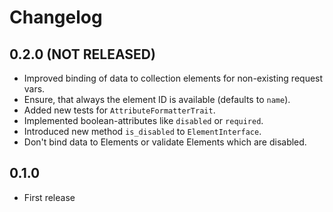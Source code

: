 # Changelog

## 0.2.0 (NOT RELEASED)
- Improved binding of data to collection elements for non-existing request vars.
- Ensure, that always the element ID is available (defaults to `name`).
- Added new tests for `AttributeFormatterTrait`.
- Implemented boolean-attributes like `disabled` or `required`.
- Introduced new method `is_disabled` to `ElementInterface`.
- Don't bind data to Elements or validate Elements which are disabled. 

## 0.1.0
- First release